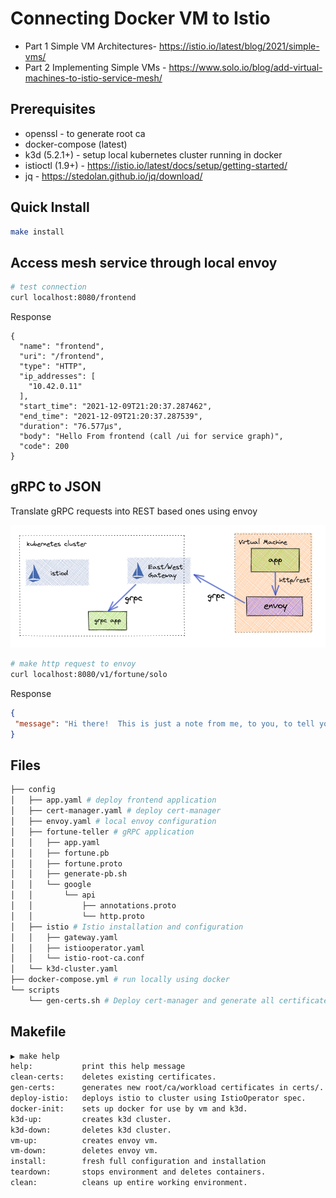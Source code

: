 # Connecting Docker VM to Istio
* Part 1 Simple VM Architectures- https://istio.io/latest/blog/2021/simple-vms/
* Part 2 Implementing Simple VMs - https://www.solo.io/blog/add-virtual-machines-to-istio-service-mesh/

## Prerequisites

* openssl - to generate root ca
* docker-compose (latest)
* k3d (5.2.1+) - setup local kubernetes cluster running in docker
* istioctl (1.9+) - https://istio.io/latest/docs/setup/getting-started/
* jq - https://stedolan.github.io/jq/download/

## Quick Install

```sh
make install
```

## Access mesh service through local envoy
```sh
# test connection
curl localhost:8080/frontend
```
Response
```
{
  "name": "frontend",
  "uri": "/frontend",
  "type": "HTTP",
  "ip_addresses": [
    "10.42.0.11"
  ],
  "start_time": "2021-12-09T21:20:37.287462",
  "end_time": "2021-12-09T21:20:37.287539",
  "duration": "76.577µs",
  "body": "Hello From frontend (call /ui for service graph)",
  "code": 200
}
```

## gRPC to JSON

Translate gRPC requests into REST based ones using envoy

![](./images/grpc-json-transcoding.png)

```sh
# make http request to envoy
curl localhost:8080/v1/fortune/solo
```
Response
```json
{
 "message": "Hi there!  This is just a note from me, to you, to tell you, the person\nreading this note, that I can't think up any more famous quotes, jokes,\nnor bizarre stories, so you may as well go home."
}
```

## Files
```sh
├── config
│   ├── app.yaml # deploy frontend application
│   ├── cert-manager.yaml # deploy cert-manager
│   ├── envoy.yaml # local envoy configuration
│   ├── fortune-teller # gRPC application
│   │   ├── app.yaml
│   │   ├── fortune.pb
│   │   ├── fortune.proto
│   │   ├── generate-pb.sh
│   │   └── google
│   │       └── api
│   │           ├── annotations.proto
│   │           └── http.proto
│   ├── istio # Istio installation and configuration
│   │   ├── gateway.yaml
│   │   ├── istiooperator.yaml
│   │   └── istio-root-ca.conf
│   └── k3d-cluster.yaml
├── docker-compose.yml # run locally using docker
└── scripts
    └── gen-certs.sh # Deploy cert-manager and generate all certificates
```

## Makefile
```sh
▶ make help
help:           print this help message
clean-certs:    deletes existing certificates.
gen-certs:      generates new root/ca/workload certificates in certs/.
deploy-istio:   deploys istio to cluster using IstioOperator spec.
docker-init:    sets up docker for use by vm and k3d.
k3d-up:         creates k3d cluster.
k3d-down:       deletes k3d cluster.
vm-up:          creates envoy vm.
vm-down:        deletes envoy vm.
install:        fresh full configuration and installation
teardown:       stops environment and deletes containers.
clean:          cleans up entire working environment.
```
